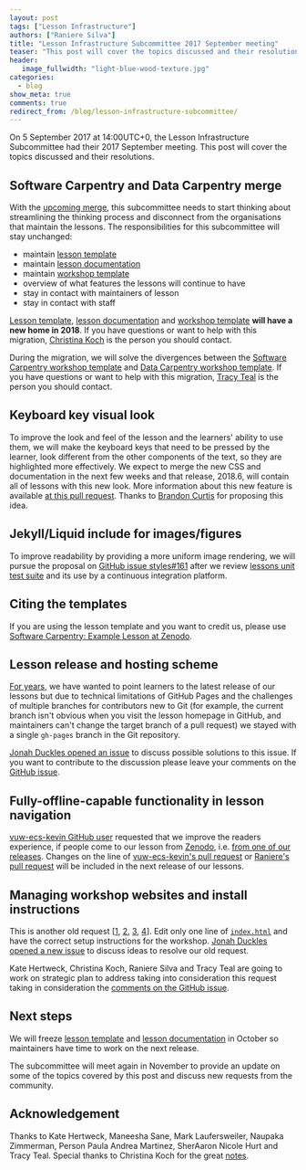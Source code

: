 ```yaml
---
layout: post
tags: ["Lesson Infrastructure"]
authors: ["Raniere Silva"]
title: "Lesson Infrastructure Subcommittee 2017 September meeting"
teaser: "This post will cover the topics discussed and their resolutions."
header:
   image_fullwidth: "light-blue-wood-texture.jpg"
categories:
  - blog
show_meta: true
comments: true
redirect_from: /blog/lesson-infrastructure-subcommittee/
---
```


On 5 September 2017 at 14:00UTC+0,
the Lesson Infrastructure Subcommittee had their 2017 September meeting.
This post will cover the topics discussed and their resolutions.

## Software Carpentry and Data Carpentry merge

With the [upcoming merge](https://software-carpentry.org/blog/2017/09/merger.html),
this subcommittee needs to start thinking about streamlining the thinking process and disconnect from the organisations that maintain the lessons.
The responsibilities for this subcommittee will stay unchanged:

- maintain [lesson template](https://github.com/swcarpentry/styles)
- maintain [lesson documentation](https://github.com/swcarpentry/lesson-example)
- maintain [workshop template](https://github.com/swcarpentry/workshop-template)
- overview of what features the lessons will continue to have
- stay in contact with maintainers of lesson
- stay in contact with staff

[Lesson template](https://github.com/swcarpentry/styles),
[lesson documentation](https://github.com/swcarpentry/lesson-example)
and
[workshop template](https://github.com/swcarpentry/workshop-template)
**will have a new home in 2018**.
If you have questions or want to help with this migration,
[Christina Koch](mailto:christinakconnect@gmail.com) is the person you should contact.

During the migration,
we will solve the divergences between the
[Software Carpentry workshop template](https://github.com/swcarpentry/workshop-template)
and
[Data Carpentry workshop template](https://github.com/datacarpentry/workshop-template).
If you have questions or want to help with this migration,
[Tracy Teal](mailto:tkteal@datacarpentry.org) is the person you should contact.

## Keyboard key visual look

To improve the look and feel of the lesson and the learners' ability to use them,
we will make the keyboard keys that need to be pressed by the learner, look different from the other components of the text, so they are highlighted more effectively.
We expect to merge the new CSS and documentation in the next few weeks
and that release, 2018.6, will contain all of lessons with this new look.
More information about this new feature is available [at this pull request](https://github.com/swcarpentry/styles/pull/165).
Thanks to [Brandon Curtis](https://github.com/brandoncurtis) for proposing this idea.

## Jekyll/Liquid include for images/figures

To improve readability by providing a more uniform image rendering,
we will pursue the proposal on [GitHub issue styles#161](https://github.com/swcarpentry/styles/issues/161)
after we review [lessons unit test suite](https://github.com/swcarpentry/styles/blob/gh-pages/bin/lesson_check.py)
and its use by a continuous integration platform.

## Citing the templates

If you are using the lesson template
and you want to credit us,
please use [Software Carpentry: Example Lesson at Zenodo](https://zenodo.org/record/838778#.WbPw1HVifCl).

## Lesson release and hosting scheme

[For years](http://lists.software-carpentry.org/pipermail/maintainers/2016-April/000230.html),
we have wanted to point learners to the latest release of our lessons
but due to technical limitations of GitHub Pages
and the challenges of multiple branches for contributors new to Git
(for example, the current branch isn't obvious when you visit the lesson homepage in GitHub, and maintainers can't change the target branch of a pull request)
we stayed with a single `gh-pages` branch in the Git repository.

[Jonah Duckles opened an issue](https://github.com/swcarpentry/lesson-example/issues/126)
to discuss possible solutions to this issue.
If you want to contribute to the discussion
please leave your comments on the [GitHub issue](https://github.com/swcarpentry/lesson-example/issues/126).

## Fully-offline-capable functionality in lesson navigation

[vuw-ecs-kevin GitHub user](https://github.com/vuw-ecs-kevin)
requested that we improve the readers experience, if people come to our lesson from [Zenodo](https://zenodo.org/),
i.e. [from one of our releases](https://software-carpentry.org/blog/2017/08/release-2017.08.html).
Changes on the line of [vuw-ecs-kevin's pull request](https://github.com/swcarpentry/styles/pull/166) or [Raniere's pull request](https://github.com/swcarpentry/lesson-example/pull/127)
will be included in the next release of our lessons.

## Managing workshop websites and install instructions

This is another old request [[1](https://github.com/swcarpentry/DEPRECATED-bc/pull/415), [2](https://github.com/swcarpentry/DEPRECATED-bc/pull/738), [3](https://github.com/swcarpentry/workshop-template/issues/194), [4](https://github.com/swcarpentry/amy/issues/1087)].
Edit only one line of [`index.html`](https://github.com/swcarpentry/workshop-template/blob/gh-pages/index.html)
and have the correct setup instructions for the workshop.
[Jonah Duckles opened a new issue](https://github.com/swcarpentry/workshop-template/issues/421)
to discuss ideas to resolve our old request.

Kate Hertweck,
Christina Koch,
Raniere Silva
and
Tracy Teal
are going to work on strategic plan to address taking into consideration this request taking in consideration the [comments on the GitHub issue](https://github.com/swcarpentry/workshop-template/issues/421).

## Next steps

We will freeze
[lesson template](https://github.com/swcarpentry/styles)
and
[lesson documentation](https://github.com/swcarpentry/lesson-example)
in October
so maintainers have time to work on the next release.

The subcommittee will meet again in November to provide an update on some of the topics covered by this post
and discuss new requests from the community.

## Acknowledgement

Thanks to
Kate Hertweck,
Maneesha Sane,
Mark Laufersweiler,
Naupaka Zimmerman,
Person Paula Andrea Martinez,
SherAaron Nicole Hurt
and
Tracy Teal.
Special thanks to Christina Koch for the great [notes](http://pad.software-carpentry.org/infrastructure-subcommittee).
